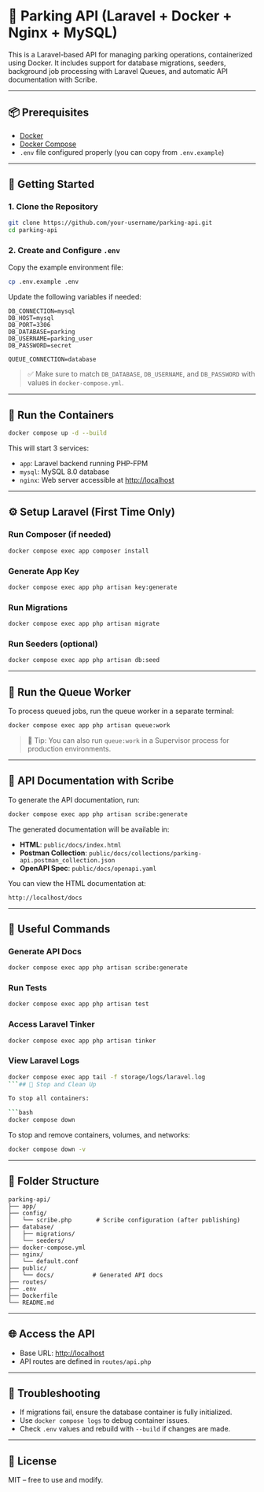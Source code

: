 # 🚗 Parking API (Laravel + Docker + Nginx + MySQL)

This is a Laravel-based API for managing parking operations, containerized using Docker. It includes support for database migrations, seeders, background job processing with Laravel Queues, and automatic API documentation with Scribe.

---

## 📦 Prerequisites

- [Docker](https://www.docker.com/)
- [Docker Compose](https://docs.docker.com/compose/)
- `.env` file configured properly (you can copy from `.env.example`)

---

## 🏁 Getting Started

### 1. Clone the Repository

```bash
git clone https://github.com/your-username/parking-api.git
cd parking-api
```

### 2. Create and Configure `.env`

Copy the example environment file:

```bash
cp .env.example .env
```

Update the following variables if needed:

```env
DB_CONNECTION=mysql
DB_HOST=mysql
DB_PORT=3306
DB_DATABASE=parking
DB_USERNAME=parking_user
DB_PASSWORD=secret

QUEUE_CONNECTION=database
```

> ✅ Make sure to match `DB_DATABASE`, `DB_USERNAME`, and `DB_PASSWORD` with values in `docker-compose.yml`.

---

## 🚀 Run the Containers

```bash
docker compose up -d --build
```

This will start 3 services:

- `app`: Laravel backend running PHP-FPM
- `mysql`: MySQL 8.0 database
- `nginx`: Web server accessible at [http://localhost](http://localhost)

---

## ⚙️ Setup Laravel (First Time Only)

### Run Composer (if needed)

```bash
docker compose exec app composer install
```

### Generate App Key

```bash
docker compose exec app php artisan key:generate
```

### Run Migrations

```bash
docker compose exec app php artisan migrate
```

### Run Seeders (optional)

```bash
docker compose exec app php artisan db:seed
```

---

## 🔄 Run the Queue Worker

To process queued jobs, run the queue worker in a separate terminal:

```bash
docker compose exec app php artisan queue:work
```

> 📌 Tip: You can also run `queue:work` in a Supervisor process for production environments.

---

## 📝 API Documentation with Scribe

To generate the API documentation, run:

```bash
docker compose exec app php artisan scribe:generate
```

The generated documentation will be available in:

- **HTML**: `public/docs/index.html`
- **Postman Collection**: `public/docs/collections/parking-api.postman_collection.json`
- **OpenAPI Spec**: `public/docs/openapi.yaml`

You can view the HTML documentation at:

```
http://localhost/docs
```

---

## 🧪 Useful Commands

### Generate API Docs

```bash
docker compose exec app php artisan scribe:generate
```

### Run Tests

```bash
docker compose exec app php artisan test
```

### Access Laravel Tinker

```bash
docker compose exec app php artisan tinker
```

### View Laravel Logs

````bash
docker compose exec app tail -f storage/logs/laravel.log
```## 🧼 Stop and Clean Up

To stop all containers:

```bash
docker compose down
````

To stop and remove containers, volumes, and networks:

```bash
docker compose down -v
```

---

## 📁 Folder Structure

```
parking-api/
├── app/
├── config/
│   └── scribe.php       # Scribe configuration (after publishing)
├── database/
│   ├── migrations/
│   └── seeders/
├── docker-compose.yml
├── nginx/
│   └── default.conf
├── public/
│   └── docs/           # Generated API docs
├── routes/
├── .env
├── Dockerfile
└── README.md
```

---

## 🌐 Access the API

- Base URL: [http://localhost](http://localhost)
- API routes are defined in `routes/api.php`

---

## 🧰 Troubleshooting

- If migrations fail, ensure the database container is fully initialized.
- Use `docker compose logs` to debug container issues.
- Check `.env` values and rebuild with `--build` if changes are made.

---

## 📜 License

MIT – free to use and modify.
